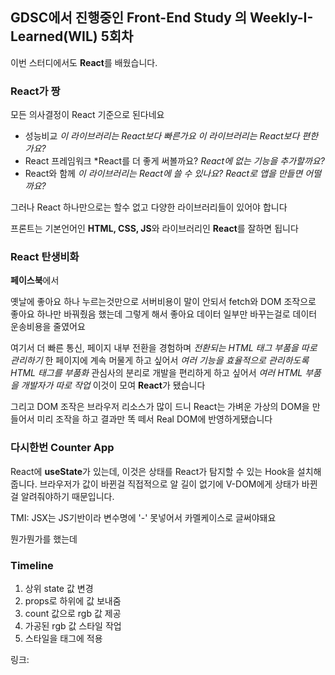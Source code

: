 ## GDSC에서 진행중인 Front-End Study 의 Weekly-I-Learned(WIL) 5회차

이번 스터디에서도 **React**를 배웠습니다.

### React가 짱

모든 의사결정이 React 기준으로 된다네요
- 성능비교 *이 라이브러리는 React보다 빠른가요* *이 라이브러리는 React보다 편한가요?* 
- React 프레임워크 *React를 더 좋게 써볼까요? *React에 없는 기능을 추가할까요?*
- React와 함께 *이 라이브러리는 React에 쓸 수 있나요?* *React로 앱을 만들면 어떨까요?*

그러나 React 하나만으로는 할수 없고 다양한 라이브러리들이 있어야 합니다

프론트는 기본언어인 **HTML, CSS, JS**와 라이브러리인 **React**를 잘하면 됩니다

### React 탄생비화

**페이스북**에서

옛날에 좋아요 하나 누르는것만으로 서버비용이 말이 안되서
fetch와 DOM 조작으로 좋아요 하나만 바꿔줬음 했는데
그렇게 해서 좋아요 데이터 일부만 바꾸는걸로 데이터 운송비용을 줄였어요

여기서
더 빠른 통신, 페이지 내부 전환을 경험하며 *전환되는 HTML 태그 부품을 따로 관리하기*
한 페이지에 계속 머물게 하고 싶어서 *여러 기능을 효율적으로 관리하도록 HTML 태그를 부품화*
관심사의 분리로 개발을 편리하게 하고 싶어서 *여러 HTML 부품을 개발자가 따로 작업*
이것이 모여 **React**가 됐습니다

그리고 DOM 조작은 브라우저 리소스가 많이 드니 React는
가벼운 가상의 DOM을 만들어서 미리 조작을 하고 결과만 똑 떼서 Real DOM에 반영하게됐습니다

### 다시한번 Counter App

React에 **useState**가 있는데,
이것은 상태를 React가 탐지할 수 있는 Hook을 설치해줍니다.
브라우저가 값이 바뀐걸 직접적으로 알 길이 없기에
V-DOM에게 상태가 바뀐걸 알려줘야하기 때문입니다.

TMI: JSX는 JS기반이라 변수명에 '-' 못넣어서 카멜케이스로 글써야돼요

뭔가뭔가를 했는데

### Timeline
1. 상위 state 값 변경
2. props로 하위에 값 보내줌
3. count 값으로 rgb 값 제공
4. 가공된 rgb 값 스타일 작업
5. 스타일을 태그에 적용

링크: